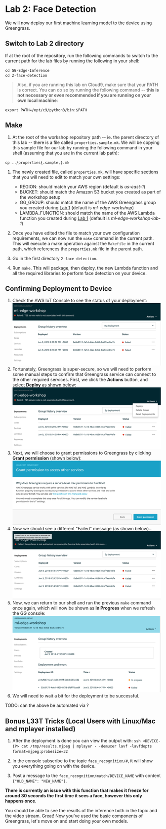 # Lab 2: Face Detection

We will now deploy our first machine learning model to the device using Greengrass.

## Switch to Lab 2 directory

If at the root of the repository, run the following commands to switch to the current path for the lab files by running the following in your shell:

```
cd GG-Edge-Inference
cd 2-face-detection
```

> Also, if you are running this lab on Cloud9, make sure that your PATH is correct. You can do so by running the following command -- **this is not necessary or even recommended if you are running on your own local machine**:
```
export PATH=/opt/c9/python3/bin:$PATH
```

## Make

1. At the root of the workshop repository path -- ie. the parent directory of this lab -- there is a file called `properties.sample.mk`. We will be copying this sample file for our lab by running the following command in your shell (assuming that you are in the current lab path):

```
cp ../properties{.sample,}.mk
```

1. The newly created file, called `properties.mk`, will have specific sections that you will need to edit to match your own settings:

    - REGION: should match your AWS region (default is *us-east-1*)
    - BUCKET: should match the Amazon S3 bucket you created as part of the workshop setup
    - GG_GROUP: should match the name of the AWS Greengrass group you created during [Lab 1](../1-greengrass-configuration) (default is *ml-edge-workshop*)
    - LAMBDA_FUNCTION: should match the name of the AWS Lambda function you created during [Lab 1](../1-greengrass-configuration) (default is *ml-edge-workshop-lab-1*)

1. Once you have edited the file to match your own configuration requirements, we can now run the `make` command in the current path. This will execute a make operation against the `Makefile` in the current path, which references the `properties.mk` file in the parent path.



1. Go in the first directory `2-face-detection`.

1. Run `make`. This will package, then deploy, the new Lambda function and all the required libraries to perform face detection on your device.

## Confirming Deployment to Device
1. Check the AWS IoT Console to see the status of your deployment:
![Checking GG deployment](./images/gg_deploy_failure.png)
1. Fortunately, Greengrass is super-secure, so we will need to perform some manual steps to confirm that Greengrass service can connect to the other required services. First, we click the **Actions** button, and select **Deploy** as shown below:
![Fixing GG deployment](./images/gg_deploy_failure_1.png)
1. Next, we will choose to grant permissions to Greengrass by clicking **Grant permission** (shown below):
![Granting GG permisssion](./images/gg_deploy_failure_2.png)
1. Now we should see a different "Failed" message (as shown below)...
![Checking GG deployment](./images/gg_deploy_failure_3.png)
1. Now, we can return to our shell and run the previous `make` command once again, which will now be shown as **In Progress** when we refresh the GG console:
![Checking GG deployment](./images/gg_deploy_failure_4.png)
1. We will need to wait a bit for the deployment to be successful.

TODO: can the above be automated via [](https://docs.aws.amazon.com/greengrass/latest/apireference/associateserviceroletoaccount-put.html)?


## Bonus L33T Tricks (Local Users with Linux/Mac and mplayer installed)

1. After the deployment is done you can view the output with: `ssh <DEVICE-IP> cat /tmp/results.mjpeg | mplayer - -demuxer lavf -lavfdopts format=mjpeg:probesize=32`

1. In the console subscribe to the topic `face_recognition/#`, it will show you everything going on with the device.

1. Post a message to the `face_recognition/match/DEVICE_NAME` with content `{"OLD_NAME": "NEW_NAME"}`.

**There is currently an issue with this function that makes it freeze for around 30 seconds the first time it sees a face, however this only happens once.**

You should be able to see the results of the inference both in the topic and the video stream. Great! Now you've used the basic components of Greengrass, let's move on and start doing your own models.